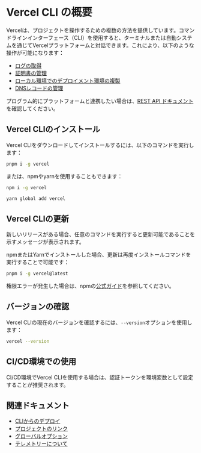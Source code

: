 # Vercel CLI の概要

Vercelは、プロジェクトを操作するための複数の方法を提供しています。コマンドラインインターフェース（CLI）を使用すると、ターミナルまたは自動システムを通じてVercelプラットフォームと対話できます。これにより、以下のような操作が可能になります：

- [ログの取得](/docs/cli/logs)
- [証明書の管理](/docs/cli/certs)
- [ローカル環境でのデプロイメント環境の複製](/docs/cli/dev)
- [DNSレコードの管理](/docs/cli/dns)

プログラム的にプラットフォームと連携したい場合は、[REST API ドキュメント](/docs/rest-api)を確認してください。

## Vercel CLIのインストール

Vercel CLIをダウンロードしてインストールするには、以下のコマンドを実行します：

```bash
pnpm i -g vercel
```

または、npmやyarnを使用することもできます：

```bash
npm i -g vercel
```

```bash
yarn global add vercel
```

## Vercel CLIの更新

新しいリリースがある場合、任意のコマンドを実行すると更新可能であることを示すメッセージが表示されます。

npmまたはYarnでインストールした場合、更新は再度インストールコマンドを実行することで可能です：

```bash
pnpm i -g vercel@latest
```

権限エラーが発生した場合は、npmの[公式ガイド](https://docs.npmjs.com/resolving-eacces-permissions-errors-when-installing-packages-globally)を参照してください。

## バージョンの確認

Vercel CLIの現在のバージョンを確認するには、`--version`オプションを使用します：

```bash
vercel --version
```

## CI/CD環境での使用

CI/CD環境でVercel CLIを使用する場合は、認証トークンを環境変数として設定することが推奨されます。

## 関連ドキュメント

- [CLIからのデプロイ](/docs/cli/deploying-from-cli)
- [プロジェクトのリンク](/docs/cli/project-linking)
- [グローバルオプション](/docs/cli/global-options)
- [テレメトリーについて](/docs/cli/about-telemetry)
